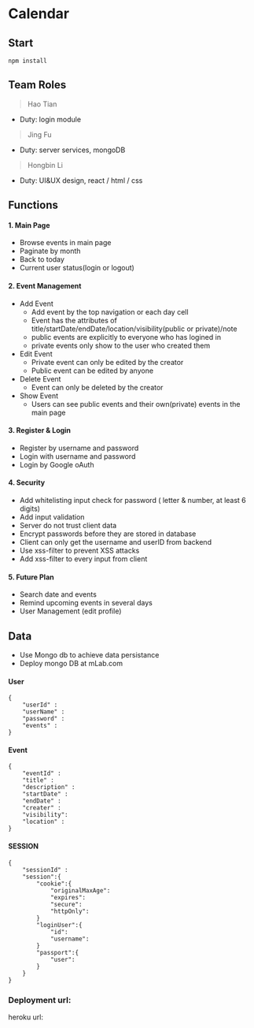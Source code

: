 # Calendar
## Start
    npm install

## Team Roles

> Hao Tian

- Duty: login module 

> Jing Fu

- Duty: server services, mongoDB

>  Hongbin Li

- Duty: UI&UX design, react / html / css

## Functions

#### 1. Main Page

* Browse events in main page
* Paginate by month
* Back to today
* Current user status(login or logout)

#### 2. Event Management

* Add Event 
  - Add event by the top navigation or each day cell 
  - Event has the attributes of title/startDate/endDate/location/visibility(public or private)/note
  - public events are explicitly to everyone who has logined in
  - private events only show to the user who created them
* Edit Event 
  - Private event can only be edited by the creator   
  - Public event can be edited by anyone
* Delete Event 
  - Event can only be deleted by the creator 
* Show Event
  - Users can see public events and their own(private) events in the main page

#### 3. Register & Login

- Register by username and password
- Login with username and password
- Login by  Google oAuth 

#### 4. Security

* Add whitelisting input check for password ( letter & number, at least 6 digits)
* Add input validation
* Server do not trust client data
* Encrypt passwords before they are stored in database
* Client can only get the username and userID from backend
* Use xss-filter to prevent XSS attacks
* Add xss-filter to every input from client

#### 5. Future Plan

* Search date and events
* Remind upcoming events in several days
* User Management (edit profile)

## Data

- Use Mongo db to achieve data persistance 
- Deploy mongo DB at mLab.com
#### User

    {
        "userId" :
        "userName" :
        "password" :
        "events" :
    }

#### Event

    {
        "eventId" :
        "title" :
        "description" :
        "startDate" :
        "endDate" :
        "creater" :
        "visibility":
        "location" : 
    }
#### SESSION

    {
        "sessionId" :
        "session":{
            "cookie":{
                "originalMaxAge":
                "expires":
                "secure":
                "httpOnly":
            }
            "loginUser":{
                "id":
                "username":
            }
            "passport":{
                "user":
            }
        }
    }
### Deployment url: 
heroku url:


